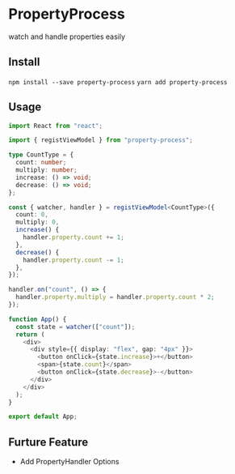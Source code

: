 # PropertyProcess

watch and handle properties easily

## Install

`npm install --save property-process`
`yarn add property-process`

## Usage

```ts
import React from "react";

import { registViewModel } from "property-process";

type CountType = {
  count: number;
  multiply: number;
  increase: () => void;
  decrease: () => void;
};

const { watcher, handler } = registViewModel<CountType>({
  count: 0,
  multiply: 0,
  increase() {
    handler.property.count += 1;
  },
  decrease() {
    handler.property.count -= 1;
  },
});

handler.on("count", () => {
  handler.property.multiply = handler.property.count * 2;
});

function App() {
  const state = watcher(["count"]);
  return (
    <div>
      <div style={{ display: "flex", gap: "4px" }}>
        <button onClick={state.increase}>+</button>
        <span>{state.count}</span>
        <button onClick={state.decrease}>-</button>
      </div>
    </div>
  );
}

export default App;
```

## Furture Feature

- Add PropertyHandler Options
